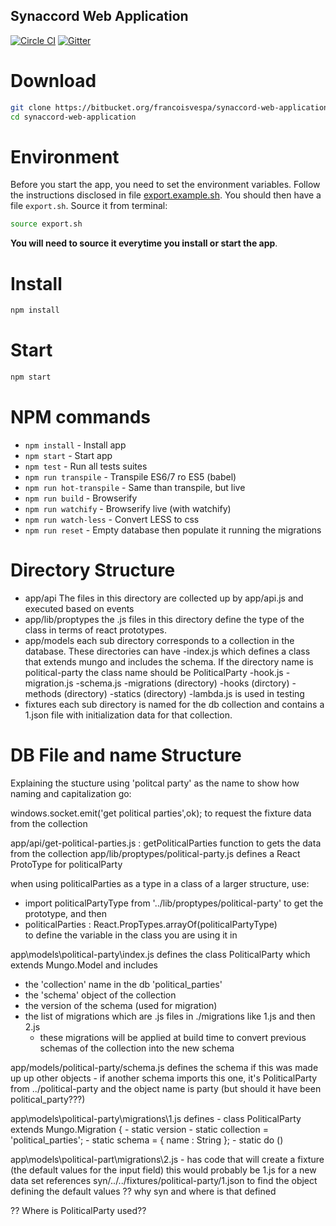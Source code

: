 Synaccord Web Application
---

[![Circle CI](https://circleci.com/gh/Synaccord/synaccord.svg?style=shield&circle-token=5b337ba4f00eedca75846279350b3ca1c2072d5d)](https://circleci.com/gh/Synaccord/synaccord) [![Gitter](https://badges.gitter.im/Synaccord/synaccord.svg)](https://gitter.im/Synaccord/synaccord?utm_source=badge&utm_medium=badge&utm_campaign=pr-badge)

# Download

```bash
git clone https://bitbucket.org/francoisvespa/synaccord-web-application
cd synaccord-web-application
```

# Environment

Before you start the app, you need to set the environment variables. Follow the instructions disclosed in file [export.example.sh](export.example.sh). You should then have a file `export.sh`. Source it from terminal:

```bash
source export.sh
```

**You will need to source it everytime you install or start the app**.

# Install

```bash
npm install
```

# Start

```bash
npm start
```

# NPM commands

- `npm install` - Install app
- `npm start` - Start app
- `npm test` - Run all tests suites
- `npm run transpile` - Transpile ES6/7 ro ES5 (babel)
- `npm run hot-transpile` - Same than transpile, but live
- `npm run build` - Browserify
- `npm run watchify` - Browserify live (with watchify)
- `npm run watch-less` - Convert LESS to css
- `npm run reset` - Empty database then populate it running the migrations

# Directory Structure
- app/api
	The files in this directory are collected up by app/api.js and executed based on events
- app/lib/proptypes
	the .js files in this directory define the type of the class in terms of react prototypes.
- app/models
	each sub directory corresponds to a collection in the database. These directories can have
		-index.js which defines a class that extends mungo and includes the schema. If the directory name is political-party the class name should be PoliticalParty
		-hook.js
		-migration.js
		-schema.js
		-migrations (directory)
		-hooks (dirctory)
		-methods (directory)
		-statics (directory)
			-lambda.js is used in testing
- fixtures
	each sub directory is named for the db collection and contains a 1.json file with initialization data for that collection.


# DB File and name Structure

Explaining the stucture using 'politcal party' as the name to show how naming and capitalization go:

windows.socket.emit('get political parties',ok); to request the fixture data from the collection

app/api/get-political-parties.js : getPoliticalParties function to gets the data from the collection
app/lib/proptypes/political-party.js defines a React ProtoType for politicalParty

when using politicalParties as a type in a class of a larger structure, use:
- import politicalPartyType             from '../lib/proptypes/political-party' 
to get the prototype, and then 
- politicalParties : React.PropTypes.arrayOf(politicalPartyType)  
to define the variable in the class you are using it in

app\models\political-party\index.js defines the class PoliticalParty which extends Mungo.Model and includes
- the 'collection' name in the db 'political_parties'
- the 'schema' object of the collection
- the version of the schema (used for migration)
- the list of migrations which are .js files in ./migrations like 1.js and then 2.js
	- these migrations will be applied at build time to convert previous schemas of the collection into the new schema

app/models/political-party/schema.js defines the schema if this was made up up other objects 
	- if another schema imports this one, it's PoliticalParty from ../political-party and the object name is party (but should it have been political_party???)

app\models\political-party\migrations\1.js
defines 
	- class PoliticalParty extends Mungo.Migration {
	  	- static version 
	  	- static collection = 'political_parties';
		- static schema = { name : String };
		- static do ()

app\models\political-part\migrations\2.js
	- has code that will create a fixture (the default values for the input field) this would probably be 1.js for a new data set
	references syn/../../fixtures/political-party/1.json to find the object defining the default values  ?? why syn and where is that defined

 

?? Where is PoliticalParty used??






